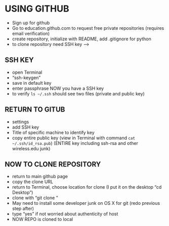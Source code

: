 # USING GITHUB #

- Sign up for github 
- Go to education.github.com to request free private repositories (requires email verification)
- create repository, initialize with README, add .gitignore for python
- to clone repository need SSH key —> 

## SSH KEY ##

- open Terminal
- “ssh-keygen”
- save in default key
- enter passphrase
NOW you have a SSH key
- to verify ``ls ~/.ssh`` should see two files (private and public key)

## RETURN TO GITUB ##
- settings
- add SSH key
- Title of specific machine to identify key
- copy entire public key (view in Terminal with command ``cat ~/.ssh/id_rsa.pub``)
(ENTIRE key including ssh-rsa and other wireless.edu junk)

## NOW TO CLONE REPOSITORY ##

- return to main github page
- copy the clone URL
- return to Terminal, choose location for clone (I put it on the desktop “cd Desktop”)
- clone with “git clone <paste URL>”
- May need to install some developer junk on OS X for git (redo previous step after)
- type “yes” if not worried about authenticity of host
- NOW REPO is cloned to local
